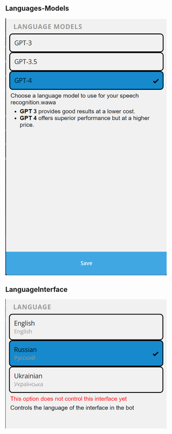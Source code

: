 ## Languages-Models
![img.png](Images/LanguageModels.png)

## LanguageInterface
![img.png](Images/LanguageInterface.png)


